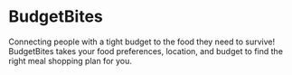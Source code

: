 # BudgetBites
Connecting people with a tight budget to the food they need to survive!  BudgetBites takes your food preferences, location, and budget to find the right meal shopping plan for you.
